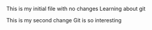 This is my initial file with no changes
Learning about git

This is my second change
Git is so interesting
